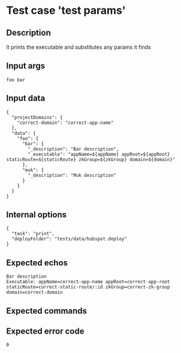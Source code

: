 # Test case 'test params'

## Description

It prints the executable and substitutes any params it finds

## Input args

    foo bar

## Input data

    {
      "projectDomains": {
        "correct-domain": "correct-app-name"
      },
      "data": {
        "foo": {
          "bar": {
            "_description": "Bar description",
            "_executable": "appName=${appName} appRoot=${appRoot} staticRoute=${staticRoute} zkGroup=${zkGroup} domain=${domain}"
          },
          "muk": {
            "_description": "Muk description"
          }
        }
      }
    }

## Internal options

    {
      "task": "print",
      "deployFolder": "tests/data/hubspot.deploy"
    }

## Expected echos

    Bar description
    Executable: appName=correct-app-name appRoot=correct-app-root staticRoute=correct-static-route/:id zkGroup=correct-zk-group domain=correct-domain

## Expected commands

## Expected error code

    0
